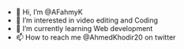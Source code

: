 - 👋 Hi, I’m @AFahmyK
- 👀 I’m interested in video editing and Coding
- 🌱 I’m currently learning Web development
- 📫 How to reach me @AhmedKhodir20 on twitter
<!---
AFahmyK/AFahmyK is a ✨ special ✨ repository because its `README.md` (this file) appears on your GitHub profile.
You can click the Preview link to take a look at your changes.
--->
